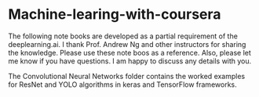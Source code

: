 # Machine-learing-with-coursera
The following note books are developed as a partial requirement of the deeplearning.ai. I thank Prof. Andrew Ng and other instructors for sharing the knowledge.
Please use these note boos as a reference. Also, please let me know if you have questions. I am happy to discuss any details with you.

The Convolutional Neural Networks folder contains the worked examples for ResNet and YOLO algorithms in keras and TensorFlow frameworks.
